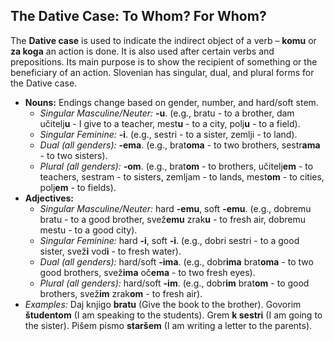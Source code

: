 ## The Dative Case: To Whom? For Whom?

The **Dative case** is used to indicate the indirect object of a verb – **komu** or **za koga** an action is done. It is also used after certain verbs and prepositions. Its main purpose is to show the recipient of something or the beneficiary of an action. Slovenian has singular, dual, and plural forms for the Dative case.

* **Nouns:** Endings change based on gender, number, and hard/soft stem.
    * *Singular Masculine/Neuter:* **-u**. (e.g., bratu - to a brother, dam učitelj**u** - I give to a teacher, mest**u** - to a city, polj**u** - to a field).
    * *Singular Feminine:* **-i**. (e.g., sestri - to a sister, zemlji - to land).
    * *Dual (all genders):* **-ema**. (e.g., brat**oma** - to two brothers, sestr**ama** - to two sisters).
    * *Plural (all genders):* **-om**. (e.g., brat**om** - to brothers, učitelj**em** - to teachers, sestram - to sisters, zemljam - to lands, mest**om** - to cities, polj**em** - to fields).
* **Adjectives:**
    * *Singular Masculine/Neuter:* hard **-emu**, soft **-emu**. (e.g., dobremu bratu - to a good brother, svež**emu** zrak**u** - to fresh air, dobremu mestu - to a good city).
    * *Singular Feminine:* hard **-i**, soft **-i**. (e.g., dobri sestri - to a good sister, svež**i** vod**i** - to fresh water).
    * *Dual (all genders):* hard/soft **-ima**. (e.g., dobr**ima** brat**oma** - to two good brothers, svež**ima** oč**ema** - to two fresh eyes).
    * *Plural (all genders):* hard/soft **-im**. (e.g., dobr**im** brat**om** - to good brothers, svež**im** zrak**om** - to fresh air).
* *Examples:* Daj knjigo **bratu** (Give the book to the brother). Govorim **študentom** (I am speaking to the students). Grem **k sestri** (I am going to the sister). Pišem pismo **staršem** (I am writing a letter to the parents).